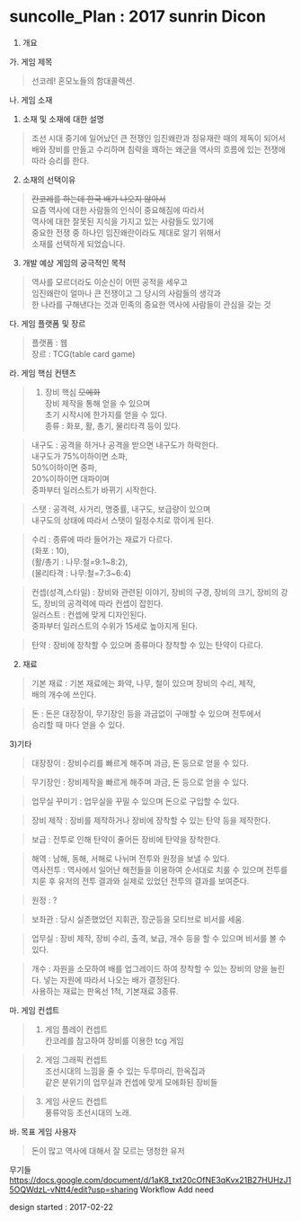 # suncolle_Plan : 2017 sunrin Dicon
1. 개요

가. 게임 제목
>선코레! 혼모노들의 함대콜렉션.

나. 게임 소재

1) 소재 및 소재에 대한 설명<br>
>조선 시대 중기에 일어났던 큰 전쟁인 임진왜란과 정유재란 때의
제독이 되어서 배와 장비를 만들고 수리하며 침략을 꽤하는 왜군을
역사의 흐름에 있는 전쟁에 따라 승리를 한다.

2) 소재의 선택이유<br>
><del>칸코레를 하는데 한국 배가 나오지 않아서</del><br>
요즘 역사에 대한 사람들의 인식이 중요해짐에 따라서<br>
역사에 대한 잘못된 지식을 가지고 있는 사람들도 있기에<br>
중요한 전쟁 중 하나인 임진왜란이라도 제대로 알기 위해서<br>
소재를 선택하게 되었습니다.<br>

3) 개발 예상 게임의 궁극적인 목적<br>
>역사를 모르더라도 이순신이 어떤 공적을 세우고 <br>임진왜란이 얼마나
큰 전쟁이고 그 당시의 사람들의 생각과 <br>한 나라를 구해낸다는 것과
민족의 중요한 역사에 사람들이 관심을 갖는 것<br>



다. 게임 플랫폼 및 장르<br>
>플랫폼 : 웹<br>
장르 : TCG(table card game)

라. 게임 핵심 컨텐츠<br>
>1) 장비 핵심 <del>모에화</del><br>
장비 제작을 통해 얻을 수 있으며 <br>초기 시작시에
한가지를 얻을 수 있다.<br>
종류 : 화포, 활, 총기, 물리타격 등이 있다.

>내구도 : 공격을 하거나 공격을 받으면 내구도가 하락한다.<br>
내구도가 75%이하이면 소파, <br>50%이하이면 중파, <br>20%이하이면 대파이며<br>
중파부터 일러스트가 바뀌기 시작한다.

>스탯 : 공격력, 사거리, 명중률, 내구도, 보급량이 있으며<br>
내구도의 상태에 따라서 스탯이 일정수치로 깎이게 된다.

>수리 : 종류에 따라 들어가는 재료가 다르다.<br>
(화포 : 10), <br>(활/총기 : 나무:철=9:1~8:2),<br> (물리타격 : 나무:철=7:3~6:4)

>컨셉(성격,스타일) : 장비와 관련된 이야기, 장비의 구경, 장비의 크기,
장비의 강도, 장비의 공격력에 따라 컨셉이 잡힌다.<br>
일러스트 : 컨셉에 맞게 디자인된다. <br>중파부터 일러스트의 수위가 
15세로 높아지게 된다.

>탄약 : 장비에 장착할 수 있으며 종류마다 장착할 수 있는 탄약이 다르다.


2) 재료<br>
>기본 재료 : 기본 재료에는 화약, 나무, 철이 있으며 장비의 수리, 제작,<br>
배의 개수에 쓰인다.

>돈 : 돈은 대장장이, 무기장인 등을 과금없이 구매할 수 있으며 전투에서 <br>
승리할 때 마다 얻을 수 있다.

3)기타

>대장장이 : 장비수리를 빠르게 해주며 과금, 돈 등으로 얻을 수 있다.

>무기장인 : 장비제작을 빠르게 해주며 과금, 돈 등으로 얻을 수 있다.

>업무실 꾸미기 : 업무실을 꾸밀 수 있으며 돈으로 구입할 수 있다.

>장비 제작 : 장비를 제작하거나 장비에 장착할 수 있는 탄약 등을 
제작한다.

>보급 : 전투로 인해 탄약이 줄어든 장비에 탄약을 장착한다. 

>해역 : 남해, 동해, 서해로 나뉘며 전투와 원정을 보낼 수 있다.<br>
역사전투 : 역사에서 일어난 해전들을 이용하여 순서대로 치룰 수
있으며 전투를 치룬 후 유저의 전투 결과와 
실제로 있었던 전투의 결과를 보여준다.

>원정 : ?

>보좌관 : 당시 실존했었던 지휘관, 장군등을 모티브로 비서를 세움.

>업무실 : 장비 제작, 장비 수리, 출격, 보급, 개수 등을 할 수 있으며 
비서를 볼 수 있다.

>개수 : 자원을 소모하여 배를 업그레이드 하여 장착할 수 있는 장비의 양을 늘린다. 넣는 자원에 따라서 나오는 배가 결정된다.<br>
사용하는 재료는 판옥선 1척, 기본재료 3종류.

마. 게임 컨셉트<br>
>1) 게임 플레이 컨셉트<br>
	   칸코레를 참고하여 장비를 이용한 tcg 게임<br>

>2) 게임 그래픽 컨셉트<br>
	조선시대의 느낌을 줄 수 있는 두루마리, 한옥집과 <br>
        같은 분위기의 업무실과 컨셉에 맞게 모에화된 장비들

>3) 게임 사운드 컨셉트<br>
        풍류악등 조선시대의 노래. <br>
        
바. 목표 게임 사용자
<br>
>돈이 많고 역사에 대해서 잘 모르는 댕청한 유저

무기들
https://docs.google.com/document/d/1aK8_txt20cOfNE3qKvx21B27HUHzJ15OQWdzL-vNtt4/edit?usp=sharing
Workflow Add need

design started : 2017-02-22
